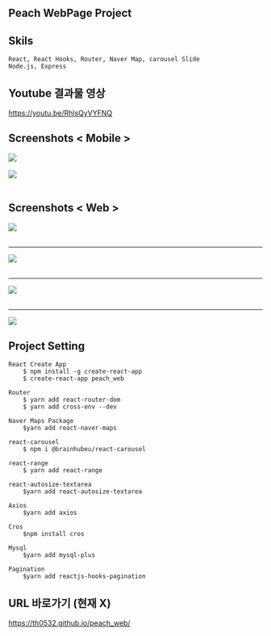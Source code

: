 ## Peach WebPage Project

## Skils
    React, React Hooks, Router, Naver Map, carousel Slide
    Node.js, Express


## Youtube 결과물 영상
<https://youtu.be/RhlsQyVYFNQ> 

Screenshots < Mobile >
-------------
<div>
  <img src="https://user-images.githubusercontent.com/49905817/90625635-dc566080-e254-11ea-90d3-75b5a367c803.png"><br><br>
  <img src="https://user-images.githubusercontent.com/49905817/90626292-b5e4f500-e255-11ea-91f2-ac77c0dbab68.png"><br><br>
</div>

Screenshots < Web >
-------------
<div>
  <img src="https://user-images.githubusercontent.com/49905817/90513088-1b73ab80-e19a-11ea-8d82-09edf74385c7.png"><br><br>
	<hr></hr>
  <img src="https://user-images.githubusercontent.com/49905817/90513432-9dfc6b00-e19a-11ea-8fa1-7fbc2b3ae463.png"><br><br>
  <hr></hr>
  <img src="https://user-images.githubusercontent.com/49905817/90513438-a05ec500-e19a-11ea-9116-914cb720e1ca.png"><br><br>
  <hr></hr>
  <img src="https://user-images.githubusercontent.com/49905817/90514129-b751e700-e19b-11ea-8854-3db71c800c2f.png">
</div>

## Project Setting 
	React Create App
		$ npm install -g create-react-app
		$ create-react-app peach_web

	Router 
		$ yarn add react-router-dom
		$ yarn add cross-env --dev

	Naver Maps Package
		$yarn add react-naver-maps

	react-carousel
		$ npm i @brainhubeu/react-carousel

	react-range
		$ yarn add react-range

	react-autosize-textarea
		$yarn add react-autosize-textarea
		
	Axios
		$yarn add axios

	Cros
		$npm install cros
		
	Mysql
		$yarn add mysql-plus

	Pagination
		$yarn add reactjs-hooks-pagination

## URL 바로가기 (현재 X)
<https://th0532.github.io/peach_web/>

